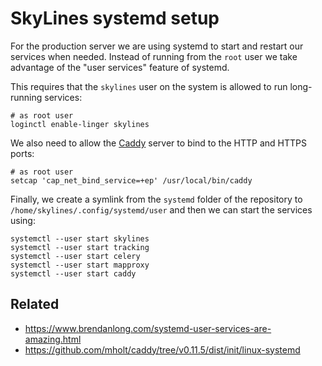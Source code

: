 SkyLines systemd setup
===============================================================================

For the production server we are using systemd to start and restart our
services when needed. Instead of running from the `root` user we take advantage
of the "user services" feature of systemd.

This requires that the `skylines` user on the system is allowed to run
long-running services:

    # as root user
    loginctl enable-linger skylines

We also need to allow the [Caddy](http://caddyserver.com/) server to bind to
the HTTP and HTTPS ports:

    # as root user
    setcap 'cap_net_bind_service=+ep' /usr/local/bin/caddy

Finally, we create a symlink from the `systemd` folder of the repository to
`/home/skylines/.config/systemd/user` and then we can start the services using:

    systemctl --user start skylines
    systemctl --user start tracking
    systemctl --user start celery
    systemctl --user start mapproxy
    systemctl --user start caddy


Related
-------------------------------------------------------------------------------

- https://www.brendanlong.com/systemd-user-services-are-amazing.html
- https://github.com/mholt/caddy/tree/v0.11.5/dist/init/linux-systemd
